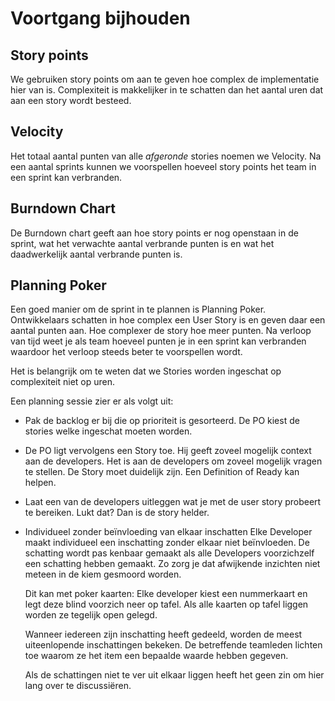 # Voortgang bijhouden

## Story points
We gebruiken story points om aan te geven hoe complex de implementatie hier van is. Complexiteit is makkelijker in te schatten dan het aantal uren dat aan een story wordt besteed.

## Velocity
Het totaal aantal punten van alle *afgeronde* stories noemen we Velocity. Na een aantal sprints kunnen we voorspellen hoeveel story points het team in een sprint kan verbranden.

## Burndown Chart
De Burndown chart geeft aan hoe story points er nog openstaan in de sprint, wat het verwachte aantal verbrande punten is en wat het daadwerkelijk aantal verbrande punten is.

## Planning Poker
Een goed manier om de sprint in te plannen is Planning Poker.
Ontwikkelaars schatten in hoe complex een User Story is en geven daar een aantal punten aan.
Hoe complexer de story hoe meer punten. Na verloop van tijd weet je als team hoeveel punten je
in een sprint kan verbranden waardoor het verloop steeds beter te voorspellen wordt.

Het is belangrijk om te weten dat we Stories worden ingeschat op complexiteit niet op uren.

Een planning sessie zier er als volgt uit:

- Pak de backlog er bij die op prioriteit is gesorteerd. De PO kiest de stories welke ingeschat moeten worden.
- De PO ligt vervolgens een Story toe. Hij geeft zoveel mogelijk context aan de developers. Het is aan de developers
  om zoveel mogelijk vragen te stellen. De Story moet duidelijk zijn. Een Definition of Ready kan helpen.

- Laat een van de developers uitleggen wat je met de user story probeert te bereiken.
  Lukt dat? Dan is de story helder.

- Individueel zonder beïnvloeding van elkaar inschatten
  Elke Developer maakt individueel een inschatting zonder elkaar niet beïnvloeden. De schatting wordt
  pas kenbaar gemaakt als alle Developers voorzichzelf een schatting hebben gemaakt. Zo zorg je dat afwijkende inzichten niet meteen in de kiem gesmoord worden.

  Dit kan met poker kaarten:
  Elke developer kiest een nummerkaart en legt deze blind voorzich neer op tafel.
  Als alle kaarten op tafel liggen worden ze tegelijk open gelegd.

  Wanneer iedereen zijn inschatting heeft gedeeld, worden de meest uiteenlopende inschattingen bekeken.
  De betreffende teamleden lichten toe waarom ze het item een bepaalde waarde hebben gegeven.

  Als de schattingen niet te ver uit elkaar liggen heeft het geen zin om hier lang over te discussiëren.
